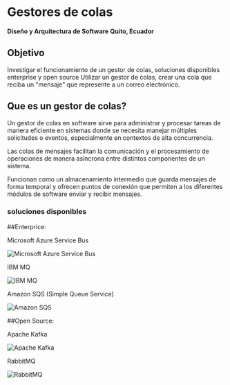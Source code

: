 # Gestores de colas

**Diseño y Arquitectura de Software** 
**Quito, Ecuador** 

## Objetivo

Investigar el funcionamiento de un gestor de colas, soluciones disponibles enterprise y open source
Utilizar un gestor de colas, crear una cola que reciba un "mensaje" que represente a un correo electrónico.


## Que es un gestor de colas?

Un gestor de colas en software sirve para administrar y procesar tareas de manera eficiente en sistemas donde se necesita manejar múltiples solicitudes o eventos, especialmente en contextos de alta concurrencia.

Las colas de mensajes facilitan la comunicación y el procesamiento de operaciones de manera asíncrona entre distintos componentes de un sistema. 

Funcionan como un almacenamiento intermedio que guarda mensajes de forma temporal y ofrecen puntos de conexión que permiten a los diferentes módulos de software enviar y recibir mensajes.

### soluciones disponibles

##Enterprice:

Microsoft Azure Service Bus 

![Microsoft Azure Service Bus ](https://github.com/user-attachments/assets/80377fcc-a3f1-4feb-a689-706ddbe51a4d)

IBM MQ

![IBM MQ](https://opensourceguruji.com/wp-content/uploads/2022/08/IBM-MQ.png)

Amazon SQS (Simple Queue Service)

![Amazon SQS](https://media.licdn.com/dms/image/v2/C4D12AQEEWpvvLrlIEQ/article-cover_image-shrink_423_752/article-cover_image-shrink_423_752/0/1614619668865?e=1737590400&v=beta&t=VTv5pd3LyUq4MoLp0oheFopEpx_xrt24pdbLTi4unaY)

##Open Source:

Apache Kafka

![Apache Kafka](https://cdn.intuji.com/2023/08/Apache-Kafka_logo_16_9.jpg)

RabbitMQ

![RabbitMQ](https://keepcoding.io/wp-content/uploads/2023/08/image-47.png)

